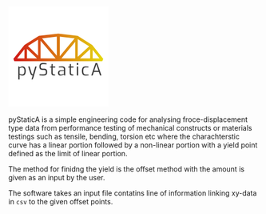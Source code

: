 ![alt text](https://raw.githubusercontent.com/samanseifi/pyStaticA/master/logo.png "Logo Title Text 1")

pyStaticA is a simple engineering code for analysing froce-displacement type data from performance testing of mechanical constructs or materials testings such as tensile, bending, torsion etc where the charachterstic curve has a linear portion followed by a
non-linear portion with a yield point defined as the limit of linear portion.

The method for finidng the yield is the offset method with the amount is given as an input by the user.

The software takes an input file contatins line of information linking xy-data in `csv` to the given offset points.

